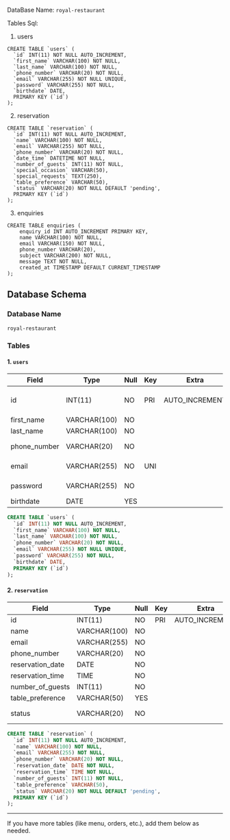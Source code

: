 DataBase Name:
`royal-restaurant`

Tables Sql:

1. users

```
CREATE TABLE `users` (
  `id` INT(11) NOT NULL AUTO_INCREMENT,
  `first_name` VARCHAR(100) NOT NULL,
  `last_name` VARCHAR(100) NOT NULL,
  `phone_number` VARCHAR(20) NOT NULL,
  `email` VARCHAR(255) NOT NULL UNIQUE,
  `password` VARCHAR(255) NOT NULL,
  `birthdate` DATE,
  PRIMARY KEY (`id`)
);
```

2. reservation

```
CREATE TABLE `reservation` (
  `id` INT(11) NOT NULL AUTO_INCREMENT,
  `name` VARCHAR(100) NOT NULL,
  `email` VARCHAR(255) NOT NULL,
  `phone_number` VARCHAR(20) NOT NULL,
  `date_time` DATETIME NOT NULL,
  `number_of_guests` INT(11) NOT NULL,
  `special_occasion` VARCHAR(50),
  `special_requests` TEXT(250),
  `table_preference` VARCHAR(50),
  `status` VARCHAR(20) NOT NULL DEFAULT 'pending',
  PRIMARY KEY (`id`)
);
```

3. enquiries

```
CREATE TABLE enquiries (
    enquiry_id INT AUTO_INCREMENT PRIMARY KEY,
    name VARCHAR(100) NOT NULL,
    email VARCHAR(150) NOT NULL,
    phone_number VARCHAR(20),
    subject VARCHAR(200) NOT NULL,
    message TEXT NOT NULL,
    created_at TIMESTAMP DEFAULT CURRENT_TIMESTAMP
);
```

## Database Schema

### Database Name

`royal-restaurant`

### Tables

#### 1. `users`

| Field        | Type         | Null | Key | Extra          | Description           |
| ------------ | ------------ | ---- | --- | -------------- | --------------------- |
| id           | INT(11)      | NO   | PRI | AUTO_INCREMENT | User ID (Primary Key) |
| first_name   | VARCHAR(100) | NO   |     |                | First Name            |
| last_name    | VARCHAR(100) | NO   |     |                | Last Name             |
| phone_number | VARCHAR(20)  | NO   |     |                | Phone Number          |
| email        | VARCHAR(255) | NO   | UNI |                | Email (unique)        |
| password     | VARCHAR(255) | NO   |     |                | Hashed Password       |
| birthdate    | DATE         | YES  |     |                | Birthdate             |

```sql
CREATE TABLE `users` (
  `id` INT(11) NOT NULL AUTO_INCREMENT,
  `first_name` VARCHAR(100) NOT NULL,
  `last_name` VARCHAR(100) NOT NULL,
  `phone_number` VARCHAR(20) NOT NULL,
  `email` VARCHAR(255) NOT NULL UNIQUE,
  `password` VARCHAR(255) NOT NULL,
  `birthdate` DATE,
  PRIMARY KEY (`id`)
);
```

#### 2. `reservation`

| Field            | Type         | Null | Key | Extra          | Description                                   |
| ---------------- | ------------ | ---- | --- | -------------- | --------------------------------------------- |
| id               | INT(11)      | NO   | PRI | AUTO_INCREMENT | Reservation ID                                |
| name             | VARCHAR(100) | NO   |     |                | Customer Name                                 |
| email            | VARCHAR(255) | NO   |     |                | Customer Email                                |
| phone_number     | VARCHAR(20)  | NO   |     |                | Customer Phone                                |
| reservation_date | DATE         | NO   |     |                | Reservation Date                              |
| reservation_time | TIME         | NO   |     |                | Reservation Time                              |
| number_of_guests | INT(11)      | NO   |     |                | Number of Guests                              |
| table_preference | VARCHAR(50)  | YES  |     |                | Table Preference                              |
| status           | VARCHAR(20)  | NO   |     |                | Status (pending/confirmed/completed/rejected) |

```sql
CREATE TABLE `reservation` (
  `id` INT(11) NOT NULL AUTO_INCREMENT,
  `name` VARCHAR(100) NOT NULL,
  `email` VARCHAR(255) NOT NULL,
  `phone_number` VARCHAR(20) NOT NULL,
  `reservation_date` DATE NOT NULL,
  `reservation_time` TIME NOT NULL,
  `number_of_guests` INT(11) NOT NULL,
  `table_preference` VARCHAR(50),
  `status` VARCHAR(20) NOT NULL DEFAULT 'pending',
  PRIMARY KEY (`id`)
);
```

---

If you have more tables (like menu, orders, etc.), add them below as needed.
